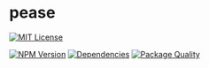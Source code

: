 # pease

[![MIT License](https://img.shields.io/badge/license-MIT_License-green.svg?style=flat-square)](https://github.com/bubkoo/pease/blob/master/LICENSE)

[![NPM Version](https://img.shields.io/npm/v/pease.svg?style=flat-square)](https://www.npmjs.com/package/pease)
[![Dependencies](https://david-dm.org/bubkoo/pease/status.svg)](https://david-dm.org/bubkoo/pease)
[![Package Quality](http://npm.packagequality.com/shield/pease.svg)](http://packagequality.com/#?package=pease)
